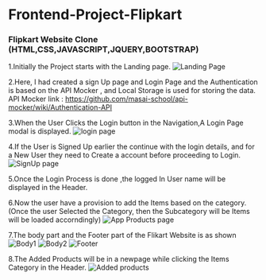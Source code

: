 # Frontend-Project-Flipkart

### Flipkart Website Clone  (HTML,CSS,JAVASCRIPT,JQUERY,BOOTSTRAP)

1.Initially the Project starts with the Landing page.
            ![Landing Page](/LandingPage.png)

2.Here, I had created a sign Up page and Login Page and the Authentication is based on the API Mocker , and Local Storage is used for storing the data. 
            API Mocker link : https://github.com/masai-school/api-mocker/wiki/Authentication-API
            

3.When the User Clicks the Login button in the Navigation,A Login Page modal is displayed.
            ![login page](/LoginPage.png)

4.If the User is Signed Up earlier the continue with the login details, and for a New User they need to Create a account before proceeding to Login.
            ![SignUp page](/SignUpPage.png)

5.Once the Login Process is done ,the logged In User name will be displayed in the Header.

6.Now the user have a provision to add the Items based on the category.(Once the user Selected the Category, then the Subcategory will be Items will be loaded accorndingly)
            ![App Products page](/AddProductsPage.png)

7.The body part and the Footer part of the Flikart Website is as shown
            ![Body1](/BodyPage1.png)
            ![Body2](/BodyPage2.png)
            ![Footer](/Footer.png)

8.The Added Products will be in a newpage while clicking the Items Category in the Header.
            ![Added products](/Products.png)

